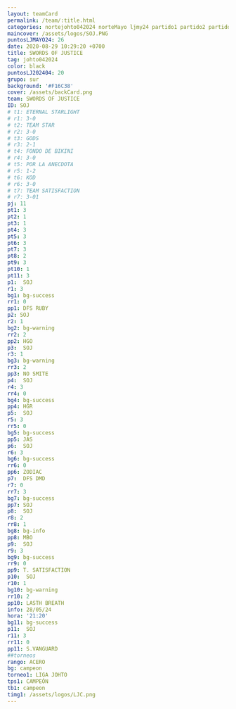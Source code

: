 ```yaml
---
layout: teamCard
permalink: /team/:title.html
categories: nortejohto042024 norteMayo ljmy24 partido1 partido2 partido3  partido4 partido5 partido6  partido8 partido9 partido10 partido11 28 LI
maincover: /assets/logos/SOJ.PNG
puntosLJMAYO24: 26
date: 2020-08-29 10:29:20 +0700
title: SWORDS OF JUSTICE
tag: johto042024
color: black
puntosLJ202404: 20
grupo: sur
background: '#F16C38'
cover: /assets/backCard.png
team: SWORDS OF JUSTICE
ID: SOJ
# t1: ETERNAL STARLIGHT
# r1: 3-0
# t2: TEAM STAR
# r2: 3-0
# t3: GODS
# r3: 2-1
# t4: FONDO DE BIKINI
# r4: 3-0
# t5: POR LA ANECDOTA
# r5: 1-2
# t6: KOD
# r6: 3-0
# t7: TEAM SATISFACTION
# r7: 3-01
pj: 11
pt1: 3
pt2: 1
pt3: 1
pt4: 3
pt5: 3
pt6: 3
pt7: 3
pt8: 2
pt9: 3
pt10: 1
pt11: 3
p1:  SOJ
r1: 3
bg1: bg-success
rr1: 0
pp1: DFS RUBY
p2: SOJ
r2: 1
bg2: bg-warning
rr2: 2
pp2: HGO
p3:  SOJ
r3: 1
bg3: bg-warning
rr3: 2
pp3: NO SMITE
p4:  SOJ
r4: 3
rr4: 0
bg4: bg-success
pp4: HGR
p5:  SOJ
r5: 3
rr5: 0
bg5: bg-success
pp5: JAS
p6:  SOJ
r6: 3
bg6: bg-success
rr6: 0
pp6: ZODIAC
p7:  DFS DMD
r7: 0
rr7: 3
bg7: bg-success
pp7: SOJ
p8:  SOJ
r8: 2
rr8: 1
bg8: bg-info
pp8: MBO
p9:  SOJ
r9: 3
bg9: bg-success
rr9: 0
pp9: T. SATISFACTION
p10:  SOJ
r10: 1
bg10: bg-warning
rr10: 2
pp10: LASTH BREATH
info: 28/05/24
hora: '21:20'
bg11: bg-success
p11:  SOJ
r11: 3
rr11: 0
pp11: S.VANGUARD
##torneos
rango: ACERO
bg: campeon 
torneo1: LIGA JOHTO
tps1: CAMPEÓN
tb1: campeon
timg1: /assets/logos/LJC.png
---
```



